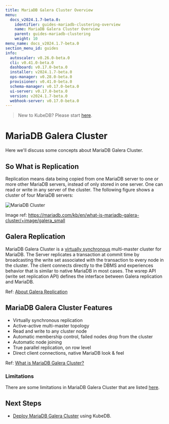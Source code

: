 ```yaml
---
title: MariaDB Galera Cluster Overview
menu:
  docs_v2024.1.7-beta.0:
    identifier: guides-mariadb-clustering-overview
    name: MariaDB Galera Cluster Overview
    parent: guides-mariadb-clustering
    weight: 10
menu_name: docs_v2024.1.7-beta.0
section_menu_id: guides
info:
  autoscaler: v0.26.0-beta.0
  cli: v0.41.0-beta.0
  dashboard: v0.17.0-beta.0
  installer: v2024.1.7-beta.0
  ops-manager: v0.28.0-beta.0
  provisioner: v0.41.0-beta.0
  schema-manager: v0.17.0-beta.0
  ui-server: v0.17.0-beta.0
  version: v2024.1.7-beta.0
  webhook-server: v0.17.0-beta.0
---
```


> New to KubeDB? Please start [here](/docs/v2024.1.7-beta.0/README).

# MariaDB Galera Cluster

Here we'll discuss some concepts about MariaDB Galera Cluster.

## So What is Replication

Replication means data being copied from one MariaDB server to one or more other MariaDB servers, instead of only stored in one server. One can read or write in any server of the cluster. The following figure shows a cluster of four MariaDB servers:

![MariaDB Cluster](/docs/v2024.1.7-beta.0/guides/mariadb/clustering/overview/images/galera_small.png)

Image ref: <https://mariadb.com/kb/en/what-is-mariadb-galera-cluster/+image/galera_small>

## Galera Replication

MariaDB Galera Cluster is a [virtually synchronous](https://mariadb.com/kb/en/about-galera-replication/#synchronous-vs-asynchronous-replication) multi-master cluster for MariaDB. The Server replicates a transaction at commit time by broadcasting the write set associated with the transaction to every node in the cluster. The client connects directly to the DBMS and experiences behavior that is similar to native MariaDB in most cases. The wsrep API (write set replication API) defines the interface between Galera replication and MariaDB.

Ref: [About Galera Replication](https://mariadb.com/kb/en/about-galera-replication/)

## MariaDB Galera Cluster Features

- Virtually synchronous replication
- Active-active multi-master topology
- Read and write to any cluster node
- Automatic membership control, failed nodes drop from the cluster
- Automatic node joining
- True parallel replication, on row level
- Direct client connections, native MariaDB look & feel

Ref: [What is MariaDB Galera Cluster?](https://mariadb.com/kb/en/what-is-mariadb-galera-cluster/#features)

### Limitations

There are some limitations in MariaDB Galera Cluster that are listed [here](https://mariadb.com/kb/en/mariadb-galera-cluster-known-limitations/).

## Next Steps

- [Deploy MariaDB Galera Cluster](/docs/v2024.1.7-beta.0/guides/mariadb/clustering/galera-cluster) using KubeDB.
